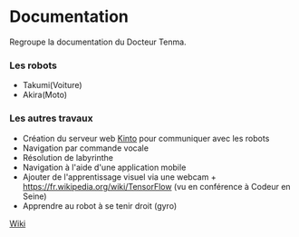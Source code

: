 # Documentation
Regroupe la documentation du Docteur Tenma.

### Les robots
* Takumi(Voiture)
* Akira(Moto)

### Les autres travaux

* Création du serveur web [Kinto](https://github.com/DocteurTenma/Kinto) pour communiquer avec les robots
* Navigation par commande vocale
* Résolution de labyrinthe
* Navigation à l'aide d'une application mobile
* Ajouter de l'apprentissage visuel via une webcam + https://fr.wikipedia.org/wiki/TensorFlow (vu en conférence à Codeur en Seine)
* Apprendre au robot à se tenir droit (gyro)

[Wiki](https://github.com/DocteurTenma/Documentation/wiki)
